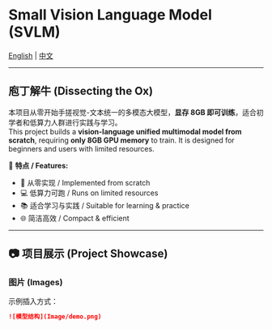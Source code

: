 # Small Vision Language Model (SVLM)

[English](#small-vision-language-model-svlm) | [中文](#庖丁解牛-dissecting-the-ox)

---

## 庖丁解牛 (Dissecting the Ox)

本项目从零开始手搓视觉-文本统一的多模态大模型，**显存 8GB 即可训练**，适合初学者和低算力人群进行实践与学习。  
This project builds a **vision-language unified multimodal model from scratch**, requiring **only 8GB GPU memory** to train. It is designed for beginners and users with limited resources.  

📌 **特点 / Features:**  
- 🔧 从零实现 / Implemented from scratch  
- 💻 低算力可跑 / Runs on limited resources  
- 📚 适合学习与实践 / Suitable for learning & practice  
- 🌐 简洁高效 / Compact & efficient  

---

## 📷 项目展示 (Project Showcase)

### 图片 (Images)  
示例插入方式：  
```markdown
![模型结构](Image/demo.png)

